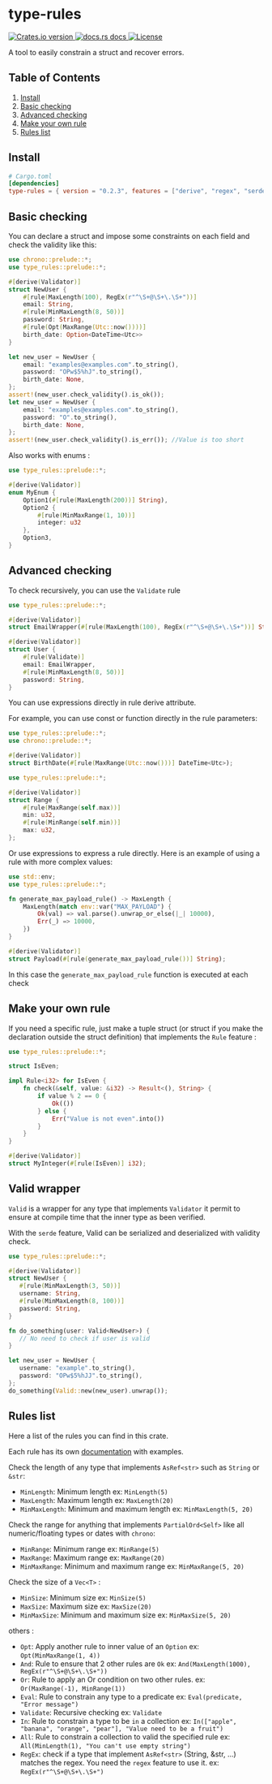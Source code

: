 # type-rules

<div>
  <a href="https://crates.io/crates/type_rules">
    <img src="https://img.shields.io/crates/v/type_rules.svg?style=flat-square"
    alt="Crates.io version" />
  </a>
  <a href="https://docs.rs/type_rules">
    <img src="https://img.shields.io/badge/docs-latest-blue.svg?style=flat-square"
      alt="docs.rs docs" />
  </a>
  <a href="https://crates.io/crates/type_rules">
    <img src="https://img.shields.io/crates/l/type_rules.svg?style=flat-square"
    alt="License" />
  </a>
</div>

A tool to easily constrain a struct and recover errors.

## Table of Contents

1. [Install](#install)
2. [Basic checking](#basic-checking)
3. [Advanced checking](#advanced-checking)
4. [Make your own rule](#make-your-own-rule)
5. [Rules list](#rules-list)

## Install

```toml
# Cargo.toml
[dependencies]
type-rules = { version = "0.2.3", features = ["derive", "regex", "serde"] }
```

## Basic checking

You can declare a struct and impose some constraints on each field
and check the validity like this:

```rust
use chrono::prelude::*;
use type_rules::prelude::*;

#[derive(Validator)]
struct NewUser {
    #[rule(MaxLength(100), RegEx(r"^\S+@\S+\.\S+"))]
    email: String,
    #[rule(MinMaxLength(8, 50))]
    password: String,
    #[rule(Opt(MaxRange(Utc::now())))]
    birth_date: Option<DateTime<Utc>>
}

let new_user = NewUser {
    email: "examples@examples.com".to_string(),
    password: "OPw$5%hJ".to_string(),
    birth_date: None,
};
assert!(new_user.check_validity().is_ok());
let new_user = NewUser {
    email: "examples@examples.com".to_string(),
    password: "O".to_string(),
    birth_date: None,
};
assert!(new_user.check_validity().is_err()); //Value is too short
```

Also works with enums :

```rust
use type_rules::prelude::*;

#[derive(Validator)]
enum MyEnum {
    Option1(#[rule(MaxLength(200))] String),
    Option2 {
        #[rule(MinMaxRange(1, 10))]
        integer: u32
    },
    Option3,
}
```

## Advanced checking

To check recursively, you can use the `Validate` rule

```rust
use type_rules::prelude::*;

#[derive(Validator)]
struct EmailWrapper(#[rule(MaxLength(100), RegEx(r"^\S+@\S+\.\S+"))] String);

#[derive(Validator)]
struct User {
    #[rule(Validate)]
    email: EmailWrapper,
    #[rule(MinMaxLength(8, 50))]
    password: String,
}
```

You can use expressions directly in rule derive attribute.

For example, you can use const or function directly in the rule parameters:

```rust
use type_rules::prelude::*;
use chrono::prelude::*;

#[derive(Validator)]
struct BirthDate(#[rule(MaxRange(Utc::now()))] DateTime<Utc>);
```

```rust
use type_rules::prelude::*;

#[derive(Validator)]
struct Range {
    #[rule(MaxRange(self.max))]
    min: u32,
    #[rule(MinRange(self.min))]
    max: u32,
};
```

Or use expressions to express a rule directly.
Here is an example of using a rule with more complex values:

```rust
use std::env;
use type_rules::prelude::*;

fn generate_max_payload_rule() -> MaxLength {
    MaxLength(match env::var("MAX_PAYLOAD") {
        Ok(val) => val.parse().unwrap_or_else(|_| 10000),
        Err(_) => 10000,
    })
}

#[derive(Validator)]
struct Payload(#[rule(generate_max_payload_rule())] String);
```

In this case the `generate_max_payload_rule` function is executed at each check

## Make your own rule

If you need a specific rule, just make a tuple struct (or struct if you make the declaration outside the struct
definition)
that implements the `Rule` feature :

```rust
use type_rules::prelude::*;

struct IsEven;

impl Rule<i32> for IsEven {
    fn check(&self, value: &i32) -> Result<(), String> {
        if value % 2 == 0 {
            Ok(())
        } else {
            Err("Value is not even".into())
        }
    }
}

#[derive(Validator)]
struct MyInteger(#[rule(IsEven)] i32);
```

## Valid wrapper

`Valid` is a wrapper for any type that implements `Validator`
it permit to ensure at compile time that the inner type as been
verified.

With the `serde` feature, Valid can be serialized and deserialized
with validity check.
```rust
use type_rules::prelude::*;

#[derive(Validator)]
struct NewUser {
   #[rule(MinMaxLength(3, 50))]
   username: String,
   #[rule(MinMaxLength(8, 100))]
   password: String,
}

fn do_something(user: Valid<NewUser>) {
   // No need to check if user is valid
}

let new_user = NewUser {
   username: "example".to_string(),
   password: "OPw$5%hJJ".to_string(),
};
do_something(Valid::new(new_user).unwrap());
 ```

## Rules list

Here a list of the rules you can find in this crate.

Each rule has its own [documentation](https://docs.rs/type-rules/latest/type_rules/rules/index.html)
with examples.

Check the length of any type that implements `AsRef<str>` such
as `String` or `&str`:

- `MinLength`: Minimum length ex: `MinLength(5)`
- `MaxLength`: Maximum length ex: `MaxLength(20)`
- `MinMaxLength`: Minimum and maximum length ex: `MinMaxLength(5, 20)`

Check the range for anything that implements `PartialOrd<Self>` like all numeric/floating types
or dates with `chrono`:

- `MinRange`: Minimum range ex: `MinRange(5)`
- `MaxRange`: Maximum range ex: `MaxRange(20)`
- `MinMaxRange`: Minimum and maximum range ex: `MinMaxRange(5, 20)`

Check the size of a `Vec<T>` :

- `MinSize`: Minimum size ex: `MinSize(5)`
- `MaxSize`: Maximum size ex: `MaxSize(20)`
- `MinMaxSize`: Minimum and maximum size ex: `MinMaxSize(5, 20)`

others :

- `Opt`: Apply another rule to inner value of an `Option` ex: `Opt(MinMaxRange(1, 4))`
- `And`: Rule to ensure that 2 other rules are `Ok` ex: `And(MaxLength(1000), RegEx(r"^\S+@\S+\.\S+"))`
- `Or`: Rule to apply an Or condition on two other rules. ex: `Or(MaxRange(-1), MinRange(1))`
- `Eval`: Rule to constrain any type to a predicate ex: `Eval(predicate, "Error message")`
- `Validate`: Recursive checking ex: `Validate`
- `In`: Rule to constrain a type to be `in` a collection
  ex: `In(["apple", "banana", "orange", "pear"], "Value need to be a fruit")`
- `All`: Rule to constrain a collection to valid the specified rule
  ex: `All(MinLength(1), "You can't use empty string")`
- `RegEx`: check if a type that implement `AsRef<str>` (String, &str, ...) matches the regex.
  You need the `regex` feature to use it.
  ex: `RegEx(r"^\S+@\S+\.\S+")`
